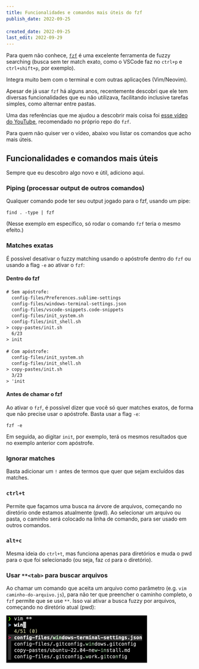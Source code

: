 ```yaml
---
title: Funcionalidades e comandos mais úteis do fzf
publish_date: 2022-09-25

created_date: 2022-09-25
last_edit: 2022-09-29
---
```


Para quem não conhece, [`fzf`](https://github.com/junegunn/fzf) é uma excelente
ferramenta de fuzzy searching (busca sem ter match exato, como o VSCode faz no
`ctrl+p` e `ctrl+shift+p`, por exemplo).

Integra muito bem com o terminal e com outras aplicações (Vim/Neovim).

Apesar de já usar `fzf` há alguns anos, recentemente descobri que ele tem
diversas funcionalidades que eu não utilizava, facilitando inclusive tarefas
simples, como alternar entre pastas.

Uma das referências que me ajudou a descobrir mais coisa foi
[esse vídeo do YouTube](https://www.youtube.com/watch?v=qgG5Jhi_Els),
recomendado no próprio repo do `fzf`.

Para quem não quiser ver o vídeo, abaixo vou listar os comandos que acho mais
úteis.

## Funcionalidades e comandos mais úteis

Sempre que eu descobro algo novo e útil, adiciono aqui.

### Piping (processar output de outros comandos)

Qualquer comando pode ter seu output jogado para o fzf, usando um pipe:

```shell
find . -type | fzf
```

(Nesse exemplo em específico, só rodar o comando `fzf` teria o mesmo efeito.)

### Matches exatas

É possível desativar o fuzzy matching usando o apóstrofe dentro do `fzf` ou
usando a flag `-e` ao ativar o `fzf`:

#### Dentro do fzf

```shell
# Sem apóstrofe:
  config-files/Preferences.sublime-settings
  config-files/windows-terminal-settings.json
  config-files/vscode-snippets.code-snippets
  config-files/init_system.sh
  config-files/init_shell.sh
> copy-pastes/init.sh
  6/23
> init

# Com apóstrofe:
  config-files/init_system.sh
  config-files/init_shell.sh
> copy-pastes/init.sh
  3/23
> 'init
```

#### Antes de chamar o fzf

Ao ativar o `fzf`, é possível dizer que você só quer matches exatos, de forma
que não precise usar o apóstrofe. Basta usar a flag `-e`:

```shell
fzf -e
```

Em seguida, ao digitar `init`, por exemplo, terá os mesmos resultados que no
exemplo anterior com apóstrofe.

### Ignorar matches

Basta adicionar um `!` antes de termos que quer que sejam excluídos das matches.

### `ctrl+t`

Permite que façamos uma busca na árvore de arquivos, começando no diretório onde
estamos atualmente (pwd). Ao selecionar um arquivo ou pasta, o caminho será
colocado na linha de comando, para ser usado em outros comandos.

### `alt+c`

Mesma ideia do `ctrl+t`, mas funciona apenas para diretórios e muda o pwd para o
que foi selecionado (ou seja, faz `cd` para o diretório).

### Usar `**<tab>` para buscar arquivos

Ao chamar um comando que aceita um arquivo como parâmetro (e.g.
`vim caminho-do-arquivo.js`), para não ter que preencher o caminho completo, o
`fzf` permite que se use `**`. Isso vai ativar a busca fuzzy por arquivos,
começando no diretório atual (pwd):

![fzf sendo usado para preencher o caminho de um arquivo](../assets/fzf-double-star.png)

```
```
